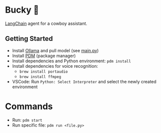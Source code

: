 # Bucky 🤠

[LangChain](https://python.langchain.com/) agent for a cowboy assistant.

## Getting Started
- Install [Ollama](https://ollama.com/) and pull model (see [main.py](main.py))
- Install [PDM](https://pdm-project.org/en/latest/) (package manager)
- Install dependencies and Python environment: `pdm install`
- Install dependencies for voice recognition:
    - `brew install portaudio`
    - `brew install ffmpeg`
- VSCode: Run `Python: Select Interpreter` and select the newly created environment

# Commands
- Run: `pdm start`
- Run specific file: `pdm run <file.py>`
